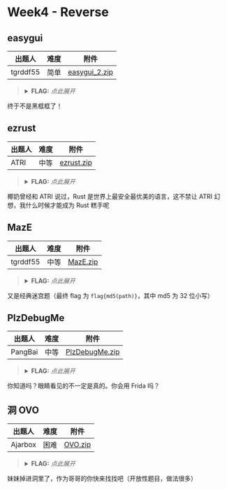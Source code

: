 # Week4 - Reverse

## easygui

| 出题人 | 难度 | 附件 |
|-----|-----|-----|
| tgrddf55 | 简单 | [easygui_2.zip](https://github.com/project-newstar/newstar-ctf-2024/releases/download/attachment-week4/easygui_2.zip) |

> <details><summary><strong>FLAG:</strong> <i>点此展开</i></summary>
> `flag{GU!_r3v3R5e_3nG1n3er1ng_i5_v3ry_s1mpl3}`
> </details>

终于不是黑框框了！

## ezrust

| 出题人 | 难度 | 附件 |
|-----|-----|-----|
| ATRI | 中等 | [ezrust.zip](https://github.com/project-newstar/newstar-ctf-2024/releases/download/attachment-week4/ezrust.zip) |

> <details><summary><strong>FLAG:</strong> <i>点此展开</i></summary>
> `flag{y0U_@r3_90od_@t_rust}`
> </details>

椰奶曾经和 ATRI 说过，Rust 是世界上最安全最优美的语言，这不禁让 ATRI 幻想，我什么时候才能成为 Rust 糕手呢

## MazE

| 出题人 | 难度 | 附件 |
|-----|-----|-----|
| tgrddf55 | 中等 | [MazE.zip](https://github.com/project-newstar/newstar-ctf-2024/releases/download/attachment-week4/MazE.zip) |

> <details><summary><strong>FLAG:</strong> <i>点此展开</i></summary>
> `flag{4ed5a17ee7aeb95fcf12a3b96a9d4e6f}`
> </details>

又是经典迷宫题（最终 flag 为 `flag{md5(path)}`，其中 md5 为 32 位小写）

## PlzDebugMe

| 出题人 | 难度 | 附件 |
|-----|-----|-----|
| PangBai | 中等 | [PlzDebugMe.zip](https://github.com/project-newstar/newstar-ctf-2024/releases/download/attachment-week4/PlzDebugMe.zip) |

> <details><summary><strong>FLAG:</strong> <i>点此展开</i></summary>
> `flag{U_@r4_r4v4r54_m@s74r}`
> </details>

你知道吗？眼睛看见的不一定是真的。你会用 Frida 吗？

## 洞 OVO

| 出题人 | 难度 | 附件 |
|-----|-----|-----|
| Ajarbox | 困难 | [OVO.zip](https://github.com/project-newstar/newstar-ctf-2024/releases/download/attachment-week4/OVO.zip) |

> <details><summary><strong>FLAG:</strong> <i>点此展开</i></summary>
> `flag{00000001400EF508}`
> </details>

妹妹掉进洞里了，作为哥哥的你快来找找吧（开放性题目，做法很多）
